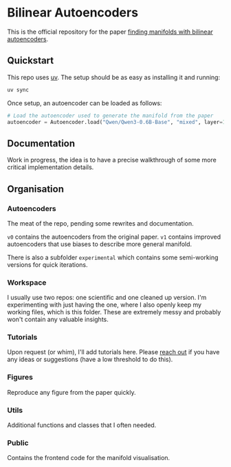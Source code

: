 # Bilinear Autoencoders

This is the official repository for the paper [finding manifolds with bilinear autoencoders](https://openreview.net/pdf?id=ybJXIh4vcF).

## Quickstart

This repo uses [uv](https://docs.astral.sh/uv/). The setup should be as easy as installing it and running:

```bash
uv sync
```

Once setup, an autoencoder can be loaded as follows:

```python
# Load the autoencoder used to generate the manifold from the paper
autoencoder = Autoencoder.load("Qwen/Qwen3-0.6B-Base", "mixed", layer=18, expansion=16, alpha=1.0, hf=True)
```

## Documentation

Work in progress, the idea is to have a precise walkthrough of some more critical implementation details.

## Organisation

### Autoencoders

The meat of the repo, pending some rewrites and documentation.

``v0`` contains the autoencoders from the original paper.
``v1`` contains improved autoencoders that use biases to describe more general manifold.

There is also a subfolder ``experimental`` which contains some semi-working versions for quick iterations.

### Workspace

I usually use two repos: one scientific and one cleaned up version.
I'm experimenting with just having the one, where I also openly keep my working files, which is this folder.
These are extremely messy and probably won't contain any valuable insights.

### Tutorials

Upon request (or whim), I'll add tutorials here. Please [reach out](https://tdooms.github.io/) if you have any ideas or suggestions (have a low threshold to do this).

### Figures

Reproduce any figure from the paper quickly.

### Utils

Additional functions and classes that I often needed.

### Public

Contains the frontend code for the manifold visualisation.
